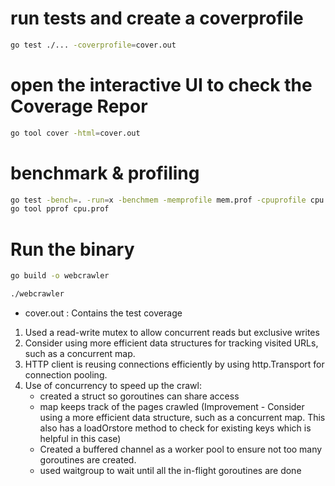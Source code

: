 # run tests and create a coverprofile

```sh
go test ./... -coverprofile=cover.out
```

# open the interactive UI to check the Coverage Repor

```sh
go tool cover -html=cover.out
```

# benchmark & profiling

```sh
go test -bench=. -run=x -benchmem -memprofile mem.prof -cpuprofile cpu.prof -benchtime=10s > 0.bench
go tool pprof cpu.prof

```

# Run the binary

```sh
go build -o webcrawler

./webcrawler
```

- cover.out : Contains the test coverage

1. Used a read-write mutex to allow concurrent reads but exclusive writes
2. Consider using more efficient data structures for tracking visited URLs, such as a concurrent map.
3. HTTP client is reusing connections efficiently by using http.Transport for connection pooling.
4. Use of concurrency to speed up the crawl:
   - created a struct so goroutines can share access
   - map keeps track of the pages crawled (Improvement - Consider using a more efficient data structure, such as a concurrent map. This also has a loadOrstore method to check for existing keys which is helpful in this case)
   - Created a buffered channel as a worker pool to ensure not too many goroutines are created.
   - used waitgroup to wait until all the in-flight goroutines are done
